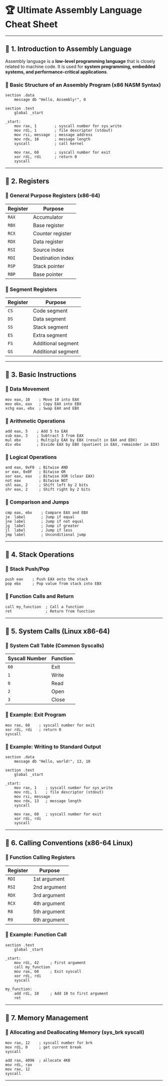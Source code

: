 # 🏆 Ultimate Assembly Language Cheat Sheet

---

## 📌 1. Introduction to Assembly Language

Assembly language is a **low-level programming language** that is closely related to machine code. It is used for **system programming, embedded systems, and performance-critical applications**.

### 🔹 Basic Structure of an Assembly Program (x86 NASM Syntax)
```assembly
section .data
    message db "Hello, Assembly!", 0

section .text
    global _start

_start:
    mov rax, 1        ; syscall number for sys_write
    mov rdi, 1        ; file descriptor (stdout)
    mov rsi, message  ; message address
    mov rdx, 16       ; message length
    syscall           ; call kernel

    mov rax, 60       ; syscall number for exit
    xor rdi, rdi      ; return 0
    syscall
```

---

## 📌 2. Registers

### 🔹 General Purpose Registers (x86-64)
| Register | Purpose |
|----------|---------|
| `RAX` | Accumulator |
| `RBX` | Base register |
| `RCX` | Counter register |
| `RDX` | Data register |
| `RSI` | Source index |
| `RDI` | Destination index |
| `RSP` | Stack pointer |
| `RBP` | Base pointer |

### 🔹 Segment Registers
| Register | Purpose |
|----------|---------|
| `CS` | Code segment |
| `DS` | Data segment |
| `SS` | Stack segment |
| `ES` | Extra segment |
| `FS` | Additional segment |
| `GS` | Additional segment |

---

## 📌 3. Basic Instructions

### 🔹 Data Movement
```assembly
mov eax, 10    ; Move 10 into EAX
mov ebx, eax   ; Copy EAX into EBX
xchg eax, ebx  ; Swap EAX and EBX
```
### 🔹 Arithmetic Operations
```assembly
add eax, 5    ; Add 5 to EAX
sub eax, 3    ; Subtract 3 from EAX
mul ebx       ; Multiply EAX by EBX (result in EAX and EDX)
div ebx       ; Divide EAX by EBX (quotient in EAX, remainder in EDX)
```
### 🔹 Logical Operations
```assembly
and eax, 0xF0  ; Bitwise AND
or eax, 0x0F   ; Bitwise OR
xor eax, eax   ; Bitwise XOR (clear EAX)
not eax        ; Bitwise NOT
shl eax, 2     ; Shift left by 2 bits
shr eax, 2     ; Shift right by 2 bits
```
### 🔹 Comparison and Jumps
```assembly
cmp eax, ebx    ; Compare EAX and EBX
je  label       ; Jump if equal
jne label       ; Jump if not equal
jg  label       ; Jump if greater
jl  label       ; Jump if less
jmp label       ; Unconditional jump
```

---

## 📌 4. Stack Operations

### 🔹 Stack Push/Pop
```assembly
push eax    ; Push EAX onto the stack
pop ebx     ; Pop value from stack into EBX
```

### 🔹 Function Calls and Return
```assembly
call my_function  ; Call a function
ret               ; Return from function
```

---

## 📌 5. System Calls (Linux x86-64)

### 🔹 System Call Table (Common Syscalls)
| Syscall Number | Function |
|---------------|----------|
| `60` | Exit |
| `1`  | Write |
| `0`  | Read |
| `2`  | Open |
| `3`  | Close |

### 🔹 Example: Exit Program
```assembly
mov rax, 60    ; syscall number for exit
xor rdi, rdi   ; return 0
syscall
```

### 🔹 Example: Writing to Standard Output
```assembly
section .data
    message db "Hello, world!", 13, 10

section .text
    global _start

_start:
    mov rax, 1    ; syscall number for sys_write
    mov rdi, 1    ; file descriptor (stdout)
    mov rsi, message
    mov rdx, 13   ; message length
    syscall

    mov rax, 60   ; syscall number for exit
    xor rdi, rdi
    syscall
```

---

## 📌 6. Calling Conventions (x86-64 Linux)

### 🔹 Function Calling Registers
| Register | Purpose |
|----------|---------|
| `RDI` | 1st argument |
| `RSI` | 2nd argument |
| `RDX` | 3rd argument |
| `RCX` | 4th argument |
| `R8`  | 5th argument |
| `R9`  | 6th argument |

### 🔹 Example: Function Call
```assembly
section .text
    global _start

_start:
    mov rdi, 42     ; First argument
    call my_function
    mov rax, 60     ; Exit syscall
    xor rdi, rdi
    syscall

my_function:
    add rdi, 10     ; Add 10 to first argument
    ret
```

---

## 📌 7. Memory Management

### 🔹 Allocating and Deallocating Memory (sys_brk syscall)
```assembly
mov rax, 12    ; syscall number for brk
mov rdi, 0     ; get current break
syscall

add rax, 4096  ; allocate 4KB
mov rdi, rax
mov rax, 12
syscall
```

---

